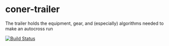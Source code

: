 # coner-trailer
The trailer holds the equipment, gear, and (especially) algorithms needed to make an autocross run

[![Build Status](https://travis-ci.org/caeos/coner-trailer.svg?branch=master)](https://travis-ci.org/caeos/coner-trailer)
